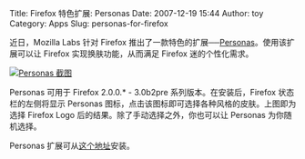 Title: Firefox 特色扩展: Personas
Date: 2007-12-19 15:44
Author: toy
Category: Apps
Slug: personas-for-firefox

近日，Mozilla Labs 针对 Firefox
推出了一款特色的扩展──[Personas](http://labs.mozilla.com/2007/12/personas-for-firefox/)。使用该扩展可以让
Firefox 实现换肤功能，从而满足 Firefox 迷的个性化需求。

[![Personas
截图](http://i.linuxtoy.org/i/2007/12/personas-thumb.png)](http://i.linuxtoy.org/i/2007/12/personas.png)

Personas 可用于 Firefox 2.0.0.* - 3.0b2pre 系列版本。在安装后，Firefox
状态栏的左侧将显示 Personas
图标，点击该图标即可选择各种风格的皮肤。上图即为选择 Firefox Logo
后的结果。除了手动选择之外，你也可以让 Personas 为你随机选择。

Personas
扩展可从[这个地址](https://addons.mozilla.org/services/install.php?addon_id=personas)安装。
